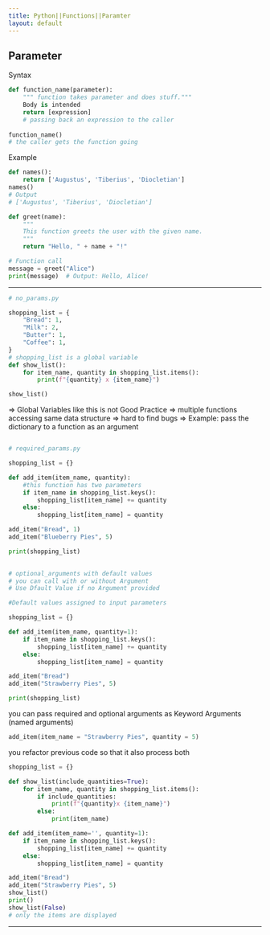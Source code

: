 ```yaml
---
title: Python||Functions||Paramter
layout: default
---
```


## Parameter

Syntax

```python
def function_name(parameter):
    """ function takes parameter and does stuff."""
    Body is intended
    return [expression]
	# passing back an expression to the caller
 
function_name()
# the caller gets the function going
```

Example

```python
def names():
    return ['Augustus', 'Tiberius', 'Diocletian']
names()
# Output
# ['Augustus', 'Tiberius', 'Diocletian']
```

```python
def greet(name):
    """
    This function greets the user with the given name.
    """
    return "Hello, " + name + "!"

# Function call
message = greet("Alice")
print(message)  # Output: Hello, Alice!
```

---

```python
# no_params.py

shopping_list = {
    "Bread": 1,
    "Milk": 2,
    "Butter": 1, 
    "Coffee": 1,
}
# shopping_list is a global variable
def show_list():
    for item_name, quantity in shopping_list.items():
        print(f"{quantity} x {item_name}")

show_list()
```

=> Global Variables like this is not Good Practice
=> multiple functions accessing same data structure => hard to find bugs
=> Example: pass the dictionary to a function as an argument

```python

# required_params.py

shopping_list = {}

def add_item(item_name, quantity): 
    #this function has two parameters
    if item_name in shopping_list.keys():
        shopping_list[item_name] += quantity
    else: 
        shopping_list[item_name] = quantity

add_item("Bread", 1)
add_item("Blueberry Pies", 5)

print(shopping_list)
    
```

```python
# optional_arguments with default values
# you can call with or without Argument
# Use Dfault Value if no Argument provided

#Default values assigned to input parameters

shopping_list = {}

def add_item(item_name, quantity=1): 
    if item_name in shopping_list.keys():
        shopping_list[item_name] += quantity
    else: 
        shopping_list[item_name] = quantity

add_item("Bread")
add_item("Strawberry Pies", 5)

print(shopping_list)
```

you can pass required and optional arguments as Keyword Arguments (named arguments)

```python
add_item(item_name = "Strawberry Pies", quantity = 5)
```

you refactor previous code so that it also process both

```python
shopping_list = {}

def show_list(include_quantities=True):
    for item_name, quantity in shopping_list.items():
        if include_quantities:
            print(f"{quantity}x {item_name}")
        else:
            print(item_name)

def add_item(item_name='', quantity=1): 
    if item_name in shopping_list.keys():
        shopping_list[item_name] += quantity
    else: 
        shopping_list[item_name] = quantity

add_item("Bread")
add_item("Strawberry Pies", 5)
show_list()
print()
show_list(False)
# only the items are displayed

```

---
